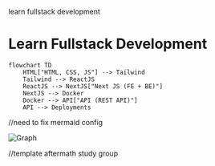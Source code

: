 learn fullstack development

# Learn Fullstack Development

```mermaid
flowchart TD
    HTML["HTML, CSS, JS"] --> Tailwind
    Tailwind --> ReactJS
    ReactJS --> NextJS["Next JS (FE + BE)"]
    NextJS --> Docker
    Docker --> API["API (REST API)"]
    API --> Deployments
```

//need to fix mermaid config

<img src="w4/graph.jpg" alt="Graph" />


//template aftermath study group